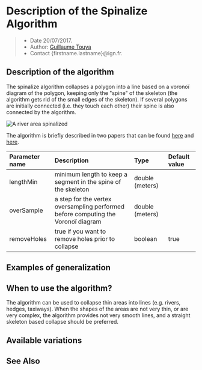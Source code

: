 # Description of the Spinalize Algorithm

> - Date 20/07/2017.
> - Author: [Guillaume Touya][1]
> - Contact {firstname.lastname}@ign.fr.



Description of the algorithm
-------------
The spinalize algorithm collapses a polygon into a line based on a voronoï diagram of the polygon, keeping only the "spine" of the skeleton (the algorithm gets rid of the small edges of the skeleton). 
If several polygons are initially connected (i.e. they touch each other) their spine is also connected by the algorithm.

![A river area spinalized](/images/proc_spinalize.png)

The algorithm is briefly described in two papers that can be found [here][5] and [here][6].

| Parameter name        | Description         				| Type 							| Default value			|
|:----------------------|:----------------------------------|:------------------------------|:--------------------------------------------------|
| lengthMin    | minimum length to keep a segment in the spine of the skeleton 	| double (meters) 			| 								|
| overSample    | a step for the vertex oversampling performed before computing the Voronoï diagram 	| double (meters) 			| 								|
| removeHoles    | true if you want to remove holes prior to collapse 	| boolean 			| 	true							|


Examples of generalization
-------------


When to use the algorithm?
-------------
The algorithm can be used to collapse thin areas into lines (e.g. rivers, hedges, taxiways). When the shapes of the areas are not very thin, or are very complex, the algorithm provides not very smooth lines, and a straight skeleton based collapse should be preferred.


Available variations
-------------



See Also
-------------


[1]: http://recherche.ign.fr/labos/cogit/english/cv.php?prenom=&nom=Touya
[2]: /algorithms/line/visvalingam.md
[3]: /algorithms/line/raposo.md
[4]: /algorithms/line/li_openshaw.md
[5]: http://www.tandfonline.com/doi/abs/10.1080/15230406.2013.809233
[6]: https://kartographie.geo.tu-dresden.de/downloads/ica-gen/workshop2014/genemr2014_submission_6.pdf
